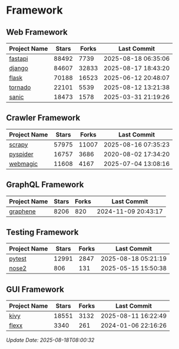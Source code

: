 # Framework

## Web Framework
| Project Name | Stars | Forks | Last Commit |
| ------------ | ----- | ----- | ----------- |
| [fastapi](https://github.com/fastapi/fastapi) | 88492 | 7739 | 2025-08-18 06:35:06 |
| [django](https://github.com/django/django) | 84607 | 32833 | 2025-08-17 18:43:20 |
| [flask](https://github.com/pallets/flask) | 70188 | 16523 | 2025-06-12 20:48:07 |
| [tornado](https://github.com/tornadoweb/tornado) | 22101 | 5539 | 2025-08-12 13:21:38 |
| [sanic](https://github.com/sanic-org/sanic) | 18473 | 1578 | 2025-03-31 21:19:26 |

## Crawler Framework
| Project Name | Stars | Forks | Last Commit |
| ------------ | ----- | ----- | ----------- |
| [scrapy](https://github.com/scrapy/scrapy) | 57975 | 11007 | 2025-08-16 07:35:23 |
| [pyspider](https://github.com/binux/pyspider) | 16757 | 3686 | 2020-08-02 17:34:20 |
| [webmagic](https://github.com/code4craft/webmagic) | 11608 | 4167 | 2025-07-04 13:08:16 |

## GraphQL Framework
| Project Name | Stars | Forks | Last Commit |
| ------------ | ----- | ----- | ----------- |
| [graphene](https://github.com/graphql-python/graphene) | 8206 | 820 | 2024-11-09 20:43:17 |

## Testing Framework
| Project Name | Stars | Forks | Last Commit |
| ------------ | ----- | ----- | ----------- |
| [pytest](https://github.com/pytest-dev/pytest) | 12991 | 2847 | 2025-08-18 05:21:19 |
| [nose2](https://github.com/nose-devs/nose2) | 806 | 131 | 2025-05-15 15:50:38 |

## GUI Framework
| Project Name | Stars | Forks | Last Commit |
| ------------ | ----- | ----- | ----------- |
| [kivy](https://github.com/kivy/kivy) | 18551 | 3132 | 2025-08-11 16:22:49 |
| [flexx](https://github.com/flexxui/flexx) | 3340 | 261 | 2024-01-06 22:16:26 |

*Update Date: 2025-08-18T08:00:32*